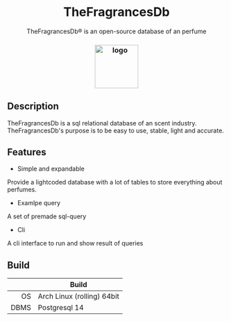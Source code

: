 <h1 align="center">TheFragrancesDb</h1>
<p align="center"> TheFragrancesDb® is an open-source database of an perfume</p>
<h3 align="center"><img src="https://i.imgur.com/cDGc8FR.jpeg" alt="logo" height="100px"></h3>


## Description

TheFragrancesDb is a sql relational database of an scent industry. TheFragrancesDb's purpose is to be easy to use, stable, light and accurate.

## Features

* Simple and expandable

Provide a lightcoded database with a lot of tables to store everything about perfumes.

* Examlpe query

A set of premade sql-query 

* Cli

A cli interface to run and show result of queries

## Build

|              | Build                |
|-------------:|----------------------|
| OS           | Arch Linux (rolling) 64bit  |
| DBMS         | Postgresql 14        |
